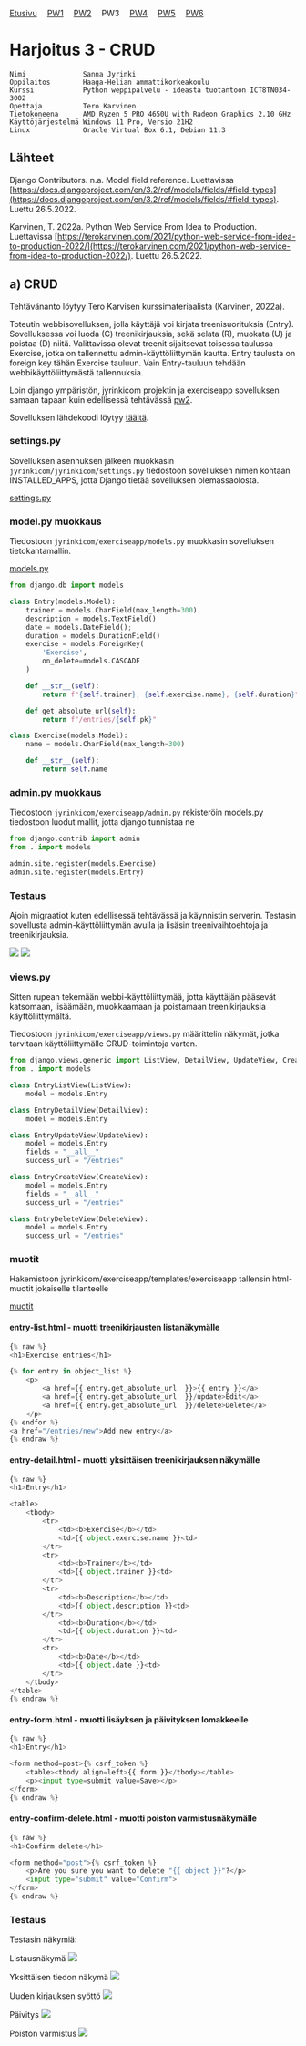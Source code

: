 [Etusivu](index.html) 
&emsp;[PW1](pw1.html)
&emsp;[PW2](pw2.html)
&emsp;PW3
&emsp;[PW4](https://github.com/jyrinsan/pythonwebbipalvelu/tree/master/pw4)
&emsp;[PW5](pw5.html)
&emsp;[PW6](pw6.html)

# Harjoitus 3 - CRUD

```
Nimi              Sanna Jyrinki
Oppilaitos        Haaga-Helian ammattikorkeakoulu
Kurssi            Python weppipalvelu - ideasta tuotantoon ICT8TN034-3002
Opettaja          Tero Karvinen
Tietokoneena      AMD Ryzen 5 PRO 4650U with Radeon Graphics 2.10 GHz
Käyttöjärjestelmä Windows 11 Pro, Versio 21H2
Linux             Oracle Virtual Box 6.1, Debian 11.3
```

## Lähteet

Django Contributors. n.a. Model field reference. Luettavissa [https://docs.djangoproject.com/en/3.2/ref/models/fields/#field-types](https://docs.djangoproject.com/en/3.2/ref/models/fields/#field-types). Luettu 26.5.2022. 

Karvinen, T. 2022a. Python Web Service From Idea to Production. Luettavissa [https://terokarvinen.com/2021/python-web-service-from-idea-to-production-2022/](https://terokarvinen.com/2021/python-web-service-from-idea-to-production-2022/). Luettu 26.5.2022.

## a) CRUD

Tehtävänanto löytyy Tero Karvisen kurssimateriaalista (Karvinen, 2022a).

Toteutin webbisovelluksen, jolla käyttäjä voi kirjata treenisuorituksia (Entry). Sovelluksessa voi luoda (C) treenikirjauksia, sekä selata (R), muokata (U) ja poistaa (D) niitä. Valittavissa olevat treenit sijaitsevat toisessa taulussa Exercise, jotka on tallennettu admin-käyttöliittymän kautta. Entry taulusta on foreign key tähän Exercise tauluun. Vain Entry-tauluun tehdään webbikäyttöliittymästä tallennuksia. 

Loin django ympäristön, jyrinkicom projektin ja exerciseapp sovelluksen samaan tapaan kuin edellisessä tehtävässä [pw2](pw2.html).

Sovelluksen lähdekoodi löytyy [täältä](https://github.com/jyrinsan/pythonwebbipalvelu/tree/master/pw3). 

### settings.py

Sovelluksen asennuksen jälkeen muokkasin `jyrinkicom/jyrinkicom/settings.py` tiedostoon sovelluksen nimen kohtaan INSTALLED_APPS, jotta Django tietää sovelluksen olemassaolosta.

[settings.py](https://github.com/jyrinsan/pythonwebbipalvelu/blob/master/pw3/jyrinkicom/jyrinkicom/settings.py)

### model.py muokkaus

Tiedostoon `jyrinkicom/exerciseapp/models.py` muokkasin sovelluksen tietokantamallin.

[models.py](https://github.com/jyrinsan/pythonwebbipalvelu/blob/master/pw3/jyrinkicom/exerciseapp/models.py)

```python
from django.db import models

class Entry(models.Model):
	trainer = models.CharField(max_length=300)
	description = models.TextField()
	date = models.DateField();
	duration = models.DurationField()
	exercise = models.ForeignKey(
		'Exercise',
		on_delete=models.CASCADE
	)

	def __str__(self):
		return f"{self.trainer}, {self.exercise.name}, {self.duration}"

	def get_absolute_url(self):
		return f"/entries/{self.pk}"

class Exercise(models.Model):
	name = models.CharField(max_length=300)

	def __str__(self):
		return self.name
```

### admin.py muokkaus

Tiedostoon `jyrinkicom/exerciseapp/admin.py` rekisteröin models.py tiedostoon luodut mallit, jotta django tunnistaa ne
```python
from django.contrib import admin
from . import models

admin.site.register(models.Exercise)
admin.site.register(models.Entry)
```

### Testaus

Ajoin migraatiot kuten edellisessä tehtävässä ja käynnistin serverin. Testasin sovellusta admin-käyttöliittymän avulla ja lisäsin treenivaihtoehtoja ja treenikirjauksia.

<kbd><img src="pw3_images/pw3_img1.PNG" /></kbd>
<kbd><img src="pw3_images/pw3_img2.PNG" /></kbd>

### views.py

Sitten rupean tekemään webbi-käyttöliittymää, jotta käyttäjän pääsevät katsomaan, lisäämään, muokkaamaan ja poistamaan treenikirjauksia käyttöliittymältä.

Tiedostoon `jyrinkicom/exerciseapp/views.py` määrittelin näkymät, jotka tarvitaan käyttöliittymälle CRUD-toimintoja varten.
```python
from django.views.generic import ListView, DetailView, UpdateView, CreateView, DeleteView
from . import models

class EntryListView(ListView):
	model = models.Entry

class EntryDetailView(DetailView):
	model = models.Entry

class EntryUpdateView(UpdateView):
	model = models.Entry
	fields = "__all__"
	success_url = "/entries"

class EntryCreateView(CreateView):
	model = models.Entry
	fields = "__all__"
	success_url = "/entries"

class EntryDeleteView(DeleteView):
	model = models.Entry
	success_url = "/entries"
```

### muotit

Hakemistoon jyrinkicom/exerciseapp/templates/exerciseapp tallensin html-muotit jokaiselle tilanteelle

[muotit](https://github.com/jyrinsan/pythonwebbipalvelu/tree/master/pw3/jyrinkicom/exerciseapp/templates/exerciseapp)

#### entry-list.html - muotti treenikirjausten listanäkymälle

```python
{% raw %}
<h1>Exercise entries</h1>

{% for entry in object_list %}
    <p>
    	<a href={{ entry.get_absolute_url  }}>{{ entry }}</a>
	    <a href={{ entry.get_absolute_url  }}/update>Edit</a>
	    <a href={{ entry.get_absolute_url  }}/delete>Delete</a>
    </p>
{% endfor %}
<a href="/entries/new">Add new entry</a>
{% endraw %}
```

#### entry-detail.html - muotti yksittäisen treenikirjauksen näkymälle

```python
{% raw %}
<h1>Entry</h1>

<table>
	<tbody>
		<tr>
			<td><b>Exercise</b></td>
			<td>{{ object.exercise.name }}<td>
		</tr>
		<tr>
			<td><b>Trainer</b></td>
			<td>{{ object.trainer }}<td>
		</tr>
		<tr>
			<td><b>Description</b></td>
			<td>{{ object.description }}<td>
		</tr>
			<td><b>Duration</b></td>
			<td>{{ object.duration }}<td>
		</tr>
		<tr>
			<td><b>Date</b></td>
			<td>{{ object.date }}<td>
		</tr>
	</tbody>
</table>
{% endraw %}
```

#### entry-form.html - muotti lisäyksen ja päivityksen lomakkeelle

```python
{% raw %}
<h1>Entry</h1>

<form method=post>{% csrf_token %}
	<table><tbody align=left>{{ form }}</tbody></table>
	<p><input type=submit value=Save></p>
</form>
{% endraw %}
```

#### entry-confirm-delete.html - muotti poiston varmistusnäkymälle

```python
{% raw %}
<h1>Confirm delete</h1>

<form method="post">{% csrf_token %}
    <p>Are you sure you want to delete "{{ object }}"?</p>
    <input type="submit" value="Confirm">
</form>
{% endraw %}
```

### Testaus

Testasin näkymiä:

Listausnäkymä
<kbd><img src="pw3_images/pw3_img3.PNG" /></kbd>

Yksittäisen tiedon näkymä
<kbd><img src="pw3_images/pw3_img4.PNG" /></kbd>

Uuden kirjauksen syöttö
<kbd><img src="pw3_images/pw3_img5.PNG" /></kbd>

Päivitys
<kbd><img src="pw3_images/pw3_img6.PNG" /></kbd>

Poiston varmistus
<kbd><img src="pw3_images/pw3_img7.PNG" /></kbd>
